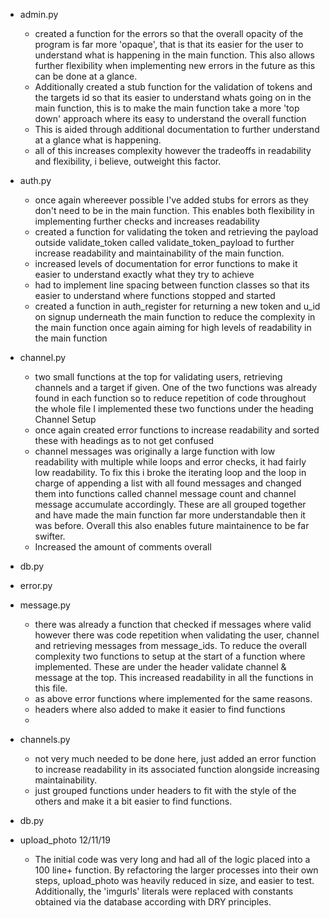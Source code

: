 - admin.py
    - created a function for the errors so that the overall opacity of the 
    program is far more 'opaque', that is that its easier for the user to
    understand what is happening in the main function. This also allows further
    flexibility when implementing new errors in the future as this can be done at
    a glance.
    - Additionally created a stub function for the validation of tokens and
    the targets id so that its easier to understand whats going on in the main
    function, this is to make the main function take a more 'top down' 
    approach where its easy to understand the overall function
    - This is aided through additional documentation to further understand
    at a glance what is happening.
    - all of this increases complexity however the tradeoffs in readability and 
    flexibility, i believe, outweight this factor.
    
- auth.py
    - once again whereever possible I've added stubs for errors as they don't
    need to be in the main function. This enables both flexibility in implementing 
    further checks and increases readability
    - created a function for validating the token and retrieving the payload
    outside validate_token called validate_token_payload to further increase
    readability and maintainability of the main function.
    - increased levels of documentation for error functions to make it easier
    to understand exactly what they try to achieve
    - had to implement line spacing between function classes so that its
    easier to understand where functions stopped and started
    - created a function in auth_register for returning a new token and u_id on signup
    underneath the main function to reduce the complexity in the main function
    once again aiming for high levels of readability in the main function
    
- channel.py
    - two small functions at the top for validating users, retrieving channels and 
    a target if given. One of the two functions was already found in each function
    so to reduce repetition of code throughout the whole file I implemented these two functions under the heading Channel Setup
    - once again created error functions to increase readability and sorted these with headings as to not get confused
    - channel messages was originally a large function with low readability with multiple while loops and error checks, it had fairly low readability. To fix this i broke the iterating loop and the loop in charge of appending a list with all found messages and changed them into functions called channel message count and channel message accumulate accordingly. These are all grouped together and have made the main function far more understandable then it was before. Overall this also enables future maintainence to be far swifter.
    - Increased the amount of comments overall 
    
- db.py

- error.py

- message.py
    - there was already a function that checked if messages where valid however there was code repetition when validating the user, channel and retrieving messages from message_ids. To reduce the overall complexity two functions to setup at the start of a function where implemented. These are under the header validate channel & message at the top. This increased readability in all the functions in this file.
    - as above error functions where implemented for the same reasons.
    - headers where also added to make it easier to find functions
    - 
    
- channels.py
    - not very much needed to be done here, just added an error function to increase readability in its associated function alongside increasing maintainability.
    - just grouped functions under headers to fit with the style of the others and make it a bit easier to find functions.
    
- db.py
    



- upload_photo 12/11/19
    - The initial code was very long and had all of the logic placed into a
    100 line+ function. By refactoring the larger processes into their own
    steps, upload_photo was heavily reduced in size, and easier to test.
    Additionally, the 'imgurls' literals were replaced with constants obtained
    via the database according with DRY principles.
